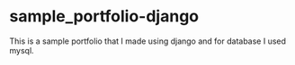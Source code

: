# sample_portfolio-django
This is a sample portfolio that I made using django and for database I used mysql. 
